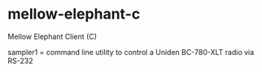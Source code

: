 # mellow-elephant-c
Mellow Elephant Client (C)

sampler1 = command line utility to control a Uniden BC-780-XLT radio via RS-232
